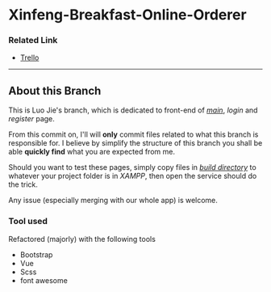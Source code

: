 # Xinfeng-Breakfast-Online-Orderer

### Related Link

- [Trello](https://trello.com/b/PIKKNgiY/xinfeng-breakfast-online-orderer)

---

## About this Branch

This is Luo Jie's branch, which is dedicated to front-end of *[main](./src/main.html)*, *login* and *register* page.

From this commit on, I'll will **only** commit files related to what this branch is responsible for. I believe by simplify the structure of this branch you shall be able **quickly find** what you are expected from me.

Should you want to test these pages, simply copy files in *[build directory](.src/build)* to whatever your project folder is in *XAMPP*, then open the service should do the trick.

Any issue (especially merging with our whole app) is welcome.

### Tool used

Refactored (majorly) with the following tools

- Bootstrap
- Vue
- Scss
- font awesome
